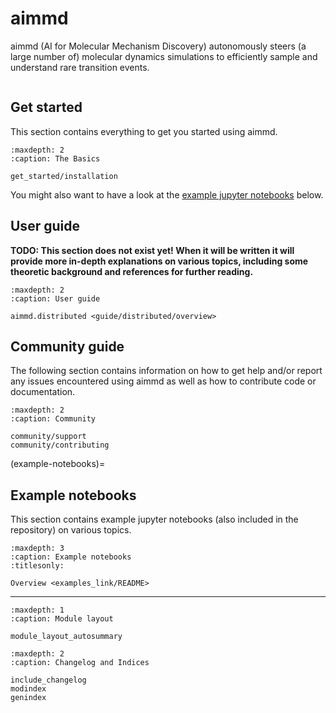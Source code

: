 # aimmd

aimmd (AI for Molecular Mechanism Discovery) autonomously steers (a large number of) molecular dynamics simulations to efficiently sample and understand rare transition events.

```{include} ../../CITATIONS.md
```

## Get started

This section contains everything to get you started using aimmd.

```{toctree}
:maxdepth: 2
:caption: The Basics

get_started/installation
```

You might also want to have a look at the [example jupyter notebooks](example-notebooks) below.

## User guide

**TODO: This section does not exist yet! When it will be written it will provide more in-depth explanations on various topics, including some theoretic background and references for further reading.**

```{toctree}
:maxdepth: 2
:caption: User guide

aimmd.distributed <guide/distributed/overview>
```

## Community guide

The following section contains information on how to get help and/or report any issues encountered using aimmd as well as how to contribute code or documentation.

```{toctree}
:maxdepth: 2
:caption: Community

community/support
community/contributing
```

(example-notebooks)=
## Example notebooks

This section contains example jupyter notebooks (also included in the repository) on various topics.

```{toctree}
:maxdepth: 3
:caption: Example notebooks
:titlesonly:

Overview <examples_link/README>
```

----------------

```{toctree}
:maxdepth: 1
:caption: Module layout

module_layout_autosummary
```

```{toctree}
:maxdepth: 2
:caption: Changelog and Indices

include_changelog
modindex
genindex
```
